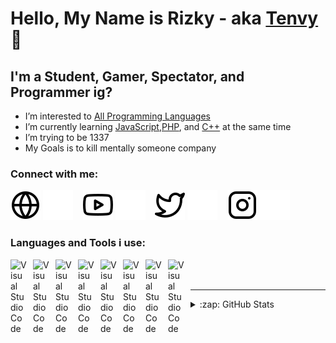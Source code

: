 # Hello, My Name is Rizky - aka [Tenvy][website] 👋 

## I'm a Student, Gamer, Spectator, and Programmer ig?

- I’m interested to [All Programming Languages][a]
- I’m currently learning [JavaScript][b],[PHP][c], and [C++][d] at the same time
- I’m trying to be 1337
- My Goals is to kill mentally someone company
### Connect with me:

[![website](./img/globe-light.svg)](https://tenvy.github.io/tenvyweb/#gh-light-mode-only)
[![website](./img/globe-dark.svg)](https://tenvy.github.io/tenvyweb/#gh-dark-mode-only)
&nbsp;&nbsp;
[![website](./img/youtube-light.svg)](https://www.youtube.com/channel/UCT7iPridKiArQ0UB21DEmgQ#gh-light-mode-only)
[![website](./img/youtube-dark.svg)](https://www.youtube.com/channel/UCT7iPridKiArQ0UB21DEmgQ#gh-dark-mode-only)
&nbsp;&nbsp;
[![website](./img/twitter-light.svg)](https://twitter.com/tenvysen#gh-light-mode-only)
[![website](./img/twitter-dark.svg)](https://twitter.com/tenvysen#gh-dark-mode-only)
&nbsp;&nbsp;
[![website](./img/instagram-light.svg)](https://www.instagram.com/riskiksn/#gh-light-mode-only)
[![website](./img/instagram-dark.svg)](https://www.instagram.com/riskiksn/#gh-dark-mode-only)

### Languages and Tools i use:

[<img align="left" alt="Visual Studio Code" width="26px" src="https://cdn.jsdelivr.net/gh/devicons/devicon/icons/vscode/vscode-original.svg" style="padding-right:10px;" />][e]
[<img align="left" alt="Visual Studio Code" width="26px" src="https://cdn-icons-png.flaticon.com/512/732/732212.png" style="padding-right:10px;" />][f]
[<img align="left" alt="Visual Studio Code" width="26px" src="https://cdn4.iconfinder.com/data/icons/social-media-logos-6/512/121-css3-512.png" style="padding-right:10px;" />][g]
[<img align="left" alt="Visual Studio Code" width="26px" src="https://cdn.worldvectorlogo.com/logos/javascript-1.svg" style="padding-right:10px;" />][h]
[<img align="left" alt="Visual Studio Code" width="26px" src="https://upload.wikimedia.org/wikipedia/commons/thumb/a/a7/React-icon.svg/2300px-React-icon.svg.png" style="padding-right:10px;" />][i]

[<img align="left" alt="Visual Studio Code" width="26px" src="https://images-wixmp-ed30a86b8c4ca887773594c2.wixmp.com/f/73a0c553-6659-4fcc-8538-362b25615ee4/d3d20ly-56050e43-c8f1-477d-97a5-3f66424db4b0.png?token=eyJ0eXAiOiJKV1QiLCJhbGciOiJIUzI1NiJ9.eyJzdWIiOiJ1cm46YXBwOjdlMGQxODg5ODIyNjQzNzNhNWYwZDQxNWVhMGQyNmUwIiwiaXNzIjoidXJuOmFwcDo3ZTBkMTg4OTgyMjY0MzczYTVmMGQ0MTVlYTBkMjZlMCIsIm9iaiI6W1t7InBhdGgiOiJcL2ZcLzczYTBjNTUzLTY2NTktNGZjYy04NTM4LTM2MmIyNTYxNWVlNFwvZDNkMjBseS01NjA1MGU0My1jOGYxLTQ3N2QtOTdhNS0zZjY2NDI0ZGI0YjAucG5nIn1dXSwiYXVkIjpbInVybjpzZXJ2aWNlOmZpbGUuZG93bmxvYWQiXX0.kW8WkEZUACWXVMdL6QHObLvDHk5yPY0lKk5lMuuyR4Q" style="padding-right:10px;" />][j]
[<img align="left" alt="Visual Studio Code" width="26px" src="https://cdn-icons-png.flaticon.com/512/6132/6132222.png" style="padding-right:10px;" />][k]
[<img align="left" alt="Visual Studio Code" width="26px" src="https://upload.wikimedia.org/wikipedia/commons/thumb/5/59/Visual_Studio_Icon_2019.svg/2060px-Visual_Studio_Icon_2019.svg.png" style="padding-right:10px;" />][l]


<br />
<br />

---

<details>
  <summary>:zap: GitHub Stats</summary>

  <img align="left" alt="Tenvy GitHub Stats" src="https://github-readme-stats.vercel.app/api?username=Tenvy&show_icons=true&hide_border=false&title_color=ff652f&icon_color=FFE400&bg_color=09131B&text_color=ffffff&border_color=0c1a25" />

</details>

[website]: https://tenvy.github.io/tenvyweb/
[a]: https://en.wikipedia.org/wiki/Programming_language
[b]: https://id.wikipedia.org/wiki/JavaScript
[c]: https://id.wikipedia.org/wiki/PHP
[d]: https://en.wikipedia.org/wiki/C%2B%2B
[e]: https://code.visualstudio.com/
[f]: https://id.wikipedia.org/wiki/HTML
[g]: https://en.wikipedia.org/wiki/CSS
[h]: https://www.javascript.com/
[i]: https://reactjs.org/
[j]: https://www.cheatengine.org/
[k]: https://en.wikipedia.org/wiki/C%2B%2B
[l]: https://visualstudio.microsoft.com/
